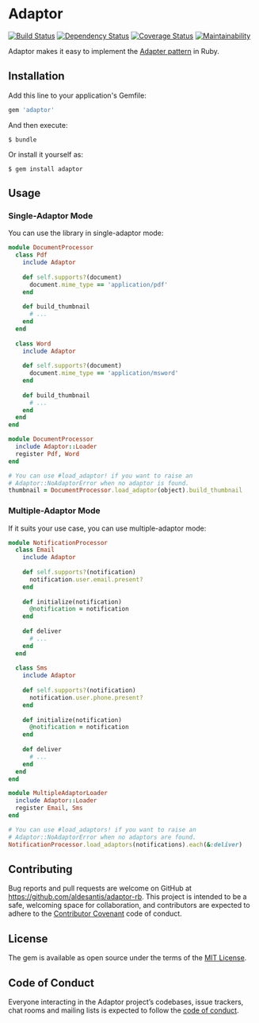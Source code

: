 # Adaptor

[![Build Status](https://travis-ci.org/aldesantis/adaptor-rb.svg?branch=master)](https://travis-ci.org/aldesantis/adaptor-rb)
[![Dependency Status](https://gemnasium.com/badges/github.com/aldesantis/adaptor-rb.svg)](https://gemnasium.com/github.com/aldesantis/adaptor-rb)
[![Coverage Status](https://coveralls.io/repos/github/aldesantis/adaptor-rb/badge.svg?branch=master)](https://coveralls.io/github/aldesantis/adaptor-rb?branch=master)
[![Maintainability](https://api.codeclimate.com/v1/badges/e51e8d7489eb72ab97ba/maintainability)](https://codeclimate.com/github/aldesantis/adaptor-rb/maintainability)

Adaptor makes it easy to implement the [Adapter pattern](https://en.wikipedia.org/wiki/Adapter_pattern) in Ruby.

## Installation

Add this line to your application's Gemfile:

```ruby
gem 'adaptor'
```

And then execute:

    $ bundle

Or install it yourself as:

    $ gem install adaptor

## Usage

### Single-Adaptor Mode

You can use the library in single-adaptor mode:

```ruby
module DocumentProcessor
  class Pdf
    include Adaptor
        
    def self.supports?(document)
      document.mime_type == 'application/pdf'
    end
    
    def build_thumbnail
      # ...
    end
  end
  
  class Word 
    include Adaptor
    
    def self.supports?(document)
      document.mime_type == 'application/msword'
    end
    
    def build_thumbnail
      # ...
    end
  end
end

module DocumentProcessor
  include Adaptor::Loader
  register Pdf, Word
end

# You can use #load_adaptor! if you want to raise an 
# Adaptor::NoAdaptorError when no adaptor is found. 
thumbnail = DocumentProcessor.load_adaptor(object).build_thumbnail
```

### Multiple-Adaptor Mode

If it suits your use case, you can use multiple-adaptor mode:

```ruby
module NotificationProcessor
  class Email
    include Adaptor
        
    def self.supports?(notification)
      notification.user.email.present?
    end
    
    def initialize(notification)
      @notification = notification
    end
    
    def deliver
      # ...
    end
  end
  
  class Sms 
    include Adaptor
    
    def self.supports?(notification)
      notification.user.phone.present?
    end
    
    def initialize(notification)
      @notification = notification
    end
    
    def deliver
      # ...
    end
  end
end

module MultipleAdaptorLoader
  include Adaptor::Loader
  register Email, Sms
end

# You can use #load_adaptors! if you want to raise an 
# Adaptor::NoAdaptorError when no adaptors are found. 
NotificationProcessor.load_adaptors(notifications).each(&:deliver)
```

## Contributing

Bug reports and pull requests are welcome on GitHub at https://github.com/aldesantis/adaptor-rb. This 
project is intended to be a safe, welcoming space for collaboration, and contributors are expected 
to adhere to the [Contributor Covenant](http://contributor-covenant.org) code of conduct.

## License

The gem is available as open source under the terms of the [MIT License](https://opensource.org/licenses/MIT).

## Code of Conduct

Everyone interacting in the Adaptor project’s codebases, issue trackers, chat rooms and mailing 
lists is expected to follow the [code of conduct](https://github.com/[USERNAME]/adaptor/blob/master/CODE_OF_CONDUCT.md).
